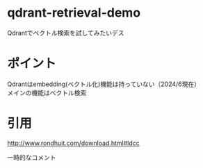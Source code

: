 # qdrant-retrieval-demo
Qdrantでベクトル検索を試してみたいデス

# ポイント
Qdrantはembedding(ベクトル化)機能は持っていない（2024/6現在）  
メインの機能はベクトル検索

# 引用
http://www.rondhuit.com/download.html#ldcc

一時的なコメント